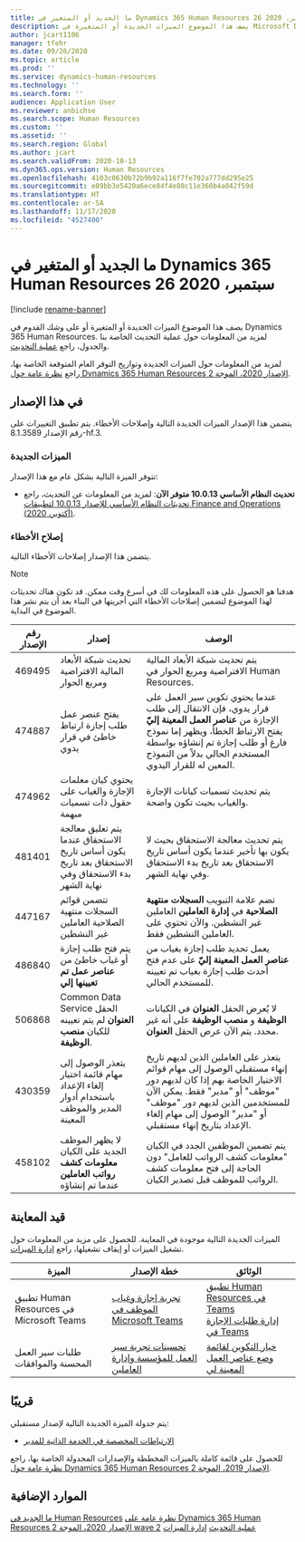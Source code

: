 ```yaml
---
title: ما الجديد أو المتغير في Dynamics 365 Human Resources 26 سبتمبر، 2020
description: يصف هذا الموضوع الميزات الجديدة أو المتغيرة في Microsoft Dynamics 365 Human Resources لإصدار 26 سبتمبر 2020.
author: jcart1106
manager: tfehr
ms.date: 09/26/2020
ms.topic: article
ms.prod: ''
ms.service: dynamics-human-resources
ms.technology: ''
ms.search.form: ''
audience: Application User
ms.reviewer: anbichse
ms.search.scope: Human Resources
ms.custom: ''
ms.assetid: ''
ms.search.region: Global
ms.author: jcart
ms.search.validFrom: 2020-10-13
ms.dyn365.ops.version: Human Resources
ms.openlocfilehash: 4103c0630b72b9b92a116f7fe702a777dd295e25
ms.sourcegitcommit: e89bb3e5420a6ece84f4e80c11e360b4a042f59d
ms.translationtype: HT
ms.contentlocale: ar-SA
ms.lasthandoff: 11/17/2020
ms.locfileid: "4527400"
---
```

# <a name="whats-new-or-changed-in-dynamics-365-human-resources-september-26-2020"></a>ما الجديد أو المتغير في Dynamics 365 Human Resources 26 سبتمبر، 2020

[!include [rename-banner](~/includes/cc-data-platform-banner.md)]

يصف هذا الموضوع الميزات الجديدة أو المتغيرة أو على وشك القدوم في Dynamics 365 Human Resources. لمزيد من المعلومات حول عملية التحديث الخاصة بنا والجدول، راجع [عملية التحديث](hr-admin-setup-update-process.md).

لمزيد من المعلومات حول الميزات الجديدة وتواريخ التوفر العام المتوقعة الخاصة بها، راجع [نظرة عامة حول Dynamics 365 Human Resources الإصدار 2020، الموجة 2](https://docs.microsoft.com/dynamics365-release-plan/2020wave2/dynamics365-human-resources/).

## <a name="in-this-release"></a>في هذا الإصدار

يتضمن هذا الإصدار الميزات الجديدة التالية وإصلاحات الأخطاء. يتم تطبيق التغييرات على رقم الإصدار 8.1.3589-hf.3.

### <a name="new-features"></a>الميزات الجديدة

تتوفر الميزة التالية بشكل عام مع هذا الإصدار:

- **تحديث النظام الأساسي 10.0.13 متوفر الآن**: لمزيد من المعلومات عن التحديث، راجع [تحديثات النظام الأساسي للإصدار 10.0.13 لتطبيقات Finance and Operations (أكتوبر، 2020)](https://docs.microsoft.com/dynamics365/fin-ops-core/dev-itpro/get-started/whats-new-platform-updates-10-0-13).

### <a name="bug-fixes"></a>إصلاح الأخطاء

يتضمن هذا الإصدار إصلاحات الأخطاء التالية.

> [!NOTE]
> هدفنا هو الحصول على هذه المعلومات لك في أسرع وقت ممكن. قد تكون هناك تحديثات لهذا الموضوع لتضمين إصلاحات الأخطاء التي أجريتها في البناء بعد أن يتم نشر هذا الموضوع في البداية.

| رقم الإصدار | إصدار | الوصف |
| --- | --- | --- |
| 469495 | تحديث شبكة الأبعاد المالية الافتراضية ومربع الحوار | يتم تحديث شبكة الأبعاد المالية الافتراضية ومربع الحوار في Human Resources. |
| 474887 | يفتح عنصر عمل طلب إجازة ارتباط خاطئ في قرار يدوي | عندما يحتوي تكوين سير العمل على قرار يدوي، فإن الانتقال إلى طلب الإجازة من **عناصر العمل المعينة إليّ** يفتح الارتباط الخطأ، ويظهر إما نموذج فارغ أو طلب إجازة تم إنشاؤه بواسطة المستخدم الحالي بدلاً من النموذج المعين له للقرار اليدوي. |
| 474962 | يحتوي كيان معلمات الإجازة والغياب على حقول ذات تسميات مبهمة | يتم تحديث تسميات كيانات الإجازة والغياب بحيث تكون واضحة. |
| 481401 | يتم تعليق معالجة الاستحقاق عندما يكون أساس تاريخ الاستحقاق بعد تاريخ بدء الاستحقاق وفي نهاية الشهر | يتم تحديث معالجة الاستحقاق بحيث لا يكون بها تأخير عندما يكون أساس تاريخ الاستحقاق بعد تاريخ بدء الاستحقاق وفي نهاية الشهر. |
| 447167 | تتضمن قوائم السجلات منتهية الصلاحية العاملين غير النشطين | تضم علامة التبويب **السجلات منتهية الصلاحية** في **إدارة العاملين** العاملين غير النشطين. والآن تحتوي على العاملين النشطين فقط. |
| 486840 | يتم فتح طلب إجازة أو غياب خاطئ من **‏‫عناصر عمل تم تعيينها إلي‬** | يعمل تحديد طلب إجازة بغياب من **عناصر العمل المعينة إليّ** على عدم فتح أحدث طلب إجازة بغياب تم تعيينه للمستخدم الحالي. |
| 506868 | Common Data Service الحقل **العنوان** لم يتم تعيينه للكيان **منصب الوظيفة**. | لا يُعرض الحقل **العنوان** في الكيانات **الوظيفة** و **منصب الوظيفة** على أنه غير محدد. يتم الآن عرض الحقل **العنوان**. |
| 430359 | يتعذر الوصول إلى مهام قائمة اختيار إلغاء الإعداد باستخدام أدوار المدير والموظف المعينة | يتعذر على العاملين الذين لديهم تاريخ إنهاء مستقبلي الوصول إلى مهام قوائم الاختيار الخاصة بهم إذا كان لديهم دور "موظف" أو "مدير" فقط. يمكن الآن للمستخدمين الذين لديهم دور "موظف" أو "مدير" الوصول إلى مهام إلغاء الإعداد بتاريخ إنهاء مستقبلي. |
| 458102 | لا يظهر الموظف الجديد على الكيان **معلومات كشف رواتب العاملين** عندما تم إنشاؤه | يتم تضمين الموظفين الجدد في الكيان "معلومات كشف الرواتب للعامل" دون الحاجة إلى فتح معلومات كشف الرواتب للموظف قبل تصدير الكيان. |

## <a name="in-preview"></a>قيد المعاينة

الميزات الجديدة التالية موجودة في المعاينة. للحصول على مزيد من المعلومات حول تشغيل الميزات أو إيقاف تشغيلها، راجع [إدارة الميزات](hr-admin-manage-features.md).

| الميزة | خطة الإصدار | الوثائق |
| --- | --- | --- |
| تطبيق Human Resources في Microsoft Teams | [تجربة إجازة وغياب الموظف في Microsoft Teams](https://docs.microsoft.com/dynamics365-release-plan/2020wave1/dynamics365-human-resources/employee-leave-absence-experience-teams) | [تطبيق Human Resources في Teams](https://go.microsoft.com/fwlink/?linkid=2127841)<br>[إدارة طلبات الإجازة في Teams](hr-teams-leave-app.md) |
| طلبات سير العمل المحسنة والموافقات | [تحسينات تجربة سير العمل للمؤسسة وإدارة العاملين](https://docs.microsoft.com/dynamics365-release-plan/2020wave2/human-resources/dynamics365-human-resources/organization-personnel-management-workflow-experience-enhancements) | [خيار التكوين لقائمة وضع عناصر العمل المعينة لي](https://docs.microsoft.com/dynamics365/human-resources/hr-whats-new-2020-09-03#configuration-option-to-position-work-items-assigned-to-me-list-477004) |

## <a name="coming-soon"></a>قريبًا

يتم جدولة الميزة الجديدة التالية لإصدار مستقبلي:

- [الارتباطات المخصصة في الخدمة الذاتية للمدير](https://docs.microsoft.com/dynamics365-release-plan/2020wave2/human-resources/dynamics365-human-resources/custom-links-manager-self-service)

للحصول على قائمة كاملة بالميزات المخططة والإصدارات المجدولة الخاصة بها، راجع [نظرة عامة حول Dynamics 365 Human Resources الإصدار 2019، الموجة 2](https://docs.microsoft.com/dynamics365-release-plan/2019wave2/dynamics365-human-resources/).

## <a name="additional-resources"></a>الموارد الإضافية

[ما الجديد في Human Resources](hr-admin-whats-new.md)
[نظرة عامة على Dynamics 365 Human Resources الإصدار 2020، الموجة 2 wave 2](https://docs.microsoft.com/dynamics365-release-plan/2020wave2/human-resources/dynamics365-human-resources/)
[عملية التحديث](hr-admin-setup-update-process.md)
[إدارة الميزات](hr-admin-manage-features.md)
